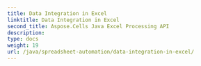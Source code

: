```yaml
---
title: Data Integration in Excel
linktitle: Data Integration in Excel
second_title: Aspose.Cells Java Excel Processing API
description: 
type: docs
weight: 19
url: /java/spreadsheet-automation/data-integration-in-excel/
---
```


